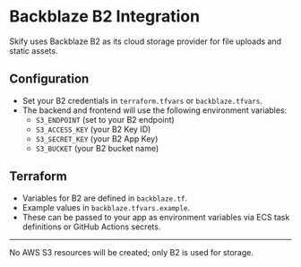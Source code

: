 # Backblaze B2 Integration

Skify uses Backblaze B2 as its cloud storage provider for file uploads and static assets.

## Configuration
- Set your B2 credentials in `terraform.tfvars` or `backblaze.tfvars`.
- The backend and frontend will use the following environment variables:
  - `S3_ENDPOINT` (set to your B2 endpoint)
  - `S3_ACCESS_KEY` (your B2 Key ID)
  - `S3_SECRET_KEY` (your B2 App Key)
  - `S3_BUCKET` (your B2 bucket name)

## Terraform
- Variables for B2 are defined in `backblaze.tf`.
- Example values in `backblaze.tfvars.example`.
- These can be passed to your app as environment variables via ECS task definitions or GitHub Actions secrets.

---

No AWS S3 resources will be created; only B2 is used for storage.
